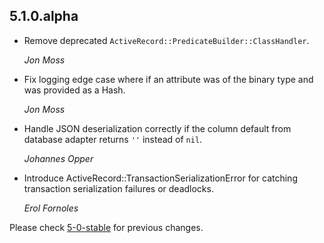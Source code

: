 ## 5.1.0.alpha ##

*   Remove deprecated `ActiveRecord::PredicateBuilder::ClassHandler`.

    *Jon Moss*

*   Fix logging edge case where if an attribute was of the binary type and
    was provided as a Hash.

    *Jon Moss*

*   Handle JSON deserialization correctly if the column default from database
    adapter returns `''` instead of `nil`.

    *Johannes Opper*

*   Introduce ActiveRecord::TransactionSerializationError for catching
    transaction serialization failures or deadlocks.

    *Erol Fornoles*

Please check [5-0-stable](https://github.com/rails/rails/blob/5-0-stable/activerecord/CHANGELOG.md) for previous changes.
